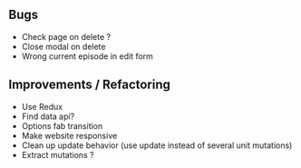 ## Bugs
- Check page on delete ?
- Close modal on delete
- Wrong current episode in edit form

## Improvements / Refactoring
- Use Redux
- Find data api?
- Options fab transition
- Make website responsive
- Clean up update behavior (use update instead of several unit mutations)
- Extract mutations ?
